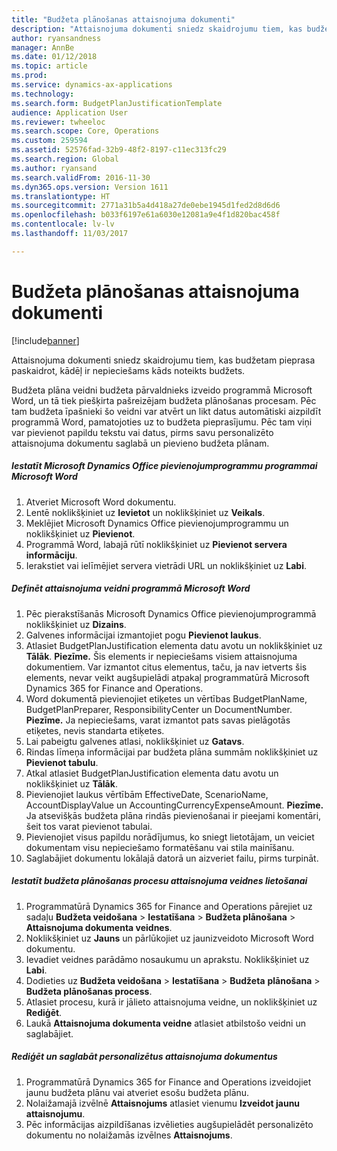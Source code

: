 ```yaml
---
title: "Budžeta plānošanas attaisnojuma dokumenti"
description: "Attaisnojuma dokumenti sniedz skaidrojumu tiem, kas budžetam pieprasa paskaidrot, kādēļ ir nepieciešams kāds noteikts budžets."
author: ryansandness
manager: AnnBe
ms.date: 01/12/2018
ms.topic: article
ms.prod: 
ms.service: dynamics-ax-applications
ms.technology: 
ms.search.form: BudgetPlanJustificationTemplate
audience: Application User
ms.reviewer: twheeloc
ms.search.scope: Core, Operations
ms.custom: 259594
ms.assetid: 52576fad-32b9-48f2-8197-c11ec313fc29
ms.search.region: Global
ms.author: ryansand
ms.search.validFrom: 2016-11-30
ms.dyn365.ops.version: Version 1611
ms.translationtype: HT
ms.sourcegitcommit: 2771a31b5a4d418a27de0ebe1945d1fed2d8d6d6
ms.openlocfilehash: b033f6197e61a6030e12081a9e4f1d820bac458f
ms.contentlocale: lv-lv
ms.lasthandoff: 11/03/2017

---
```


# <a name="budget-planning-justification-documents"></a>Budžeta plānošanas attaisnojuma dokumenti

[!include[banner](../includes/banner.md)]


Attaisnojuma dokumenti sniedz skaidrojumu tiem, kas budžetam pieprasa paskaidrot, kādēļ ir nepieciešams kāds noteikts budžets. 

Budžeta plāna veidni budžeta pārvaldnieks izveido programmā Microsoft Word, un tā tiek piešķirta pašreizējam budžeta plānošanas procesam. Pēc tam budžeta īpašnieki šo veidni var atvērt un likt datus automātiski aizpildīt programmā Word, pamatojoties uz to budžeta pieprasījumu. Pēc tam viņi var pievienot papildu tekstu vai datus, pirms savu personalizēto attaisnojuma dokumentu saglabā un pievieno budžeta plānam.

##### <a name="set-up-microsoft-dynamics-office-add-in-for-microsoft-word"></a>Iestatīt Microsoft Dynamics Office pievienojumprogrammu programmai Microsoft Word

1.  Atveriet Microsoft Word dokumentu.
2.  Lentē noklikšķiniet uz **Ievietot** un noklikšķiniet uz **Veikals**.
3.  Meklējiet Microsoft Dynamics Office pievienojumprogrammu un noklikšķiniet uz **Pievienot**.
4.  Programmā Word, labajā rūtī noklikšķiniet uz **Pievienot servera informāciju**.
5.  Ierakstiet vai ielīmējiet servera vietrādi URL un noklikšķiniet uz **Labi**.

##### <a name="define-the-justification-template-in-microsoft-word"></a>Definēt attaisnojuma veidni programmā Microsoft Word

1.  Pēc pierakstīšanās Microsoft Dynamics Office pievienojumprogrammā noklikšķiniet uz **Dizains**.
2.  Galvenes informācijai izmantojiet pogu **Pievienot laukus**.
3.  Atlasiet BudgetPlanJustification elementa datu avotu un noklikšķiniet uz **Tālāk**. **Piezīme.** Šis elements ir nepieciešams visiem attaisnojuma dokumentiem. Var izmantot citus elementus, taču, ja nav ietverts šis elements, nevar veikt augšupielādi atpakaļ programmatūrā Microsoft Dynamics 365 for Finance and Operations.
4.  Word dokumentā pievienojiet etiķetes un vērtības BudgetPlanName, BudgetPlanPreparer, ResponsibilityCenter un DocumentNumber. **Piezīme.** Ja nepieciešams, varat izmantot pats savas pielāgotās etiķetes, nevis standarta etiķetes.
5.  Lai pabeigtu galvenes atlasi, noklikšķiniet uz **Gatavs**.
6.  Rindas līmeņa informācijai par budžeta plāna summām noklikšķiniet uz **Pievienot tabulu**.
7.  Atkal atlasiet BudgetPlanJustification elementa datu avotu un noklikšķiniet uz **Tālāk**.
8.  Pievienojiet laukus vērtībām EffectiveDate, ScenarioName, AccountDisplayValue un AccountingCurrencyExpenseAmount. **Piezīme.** Ja atsevišķās budžeta plāna rindās pievienošanai ir pieejami komentāri, šeit tos varat pievienot tabulai.
9.  Pievienojiet visus papildu norādījumus, ko sniegt lietotājam, un veiciet dokumentam visu nepieciešamo formatēšanu vai stila mainīšanu.
10. Saglabājiet dokumentu lokālajā datorā un aizveriet failu, pirms turpināt.

##### <a name="set-up-the-budget-planning-process-to-use-the-justification-template"></a>Iestatīt budžeta plānošanas procesu attaisnojuma veidnes lietošanai

1.  Programmatūrā Dynamics 365 for Finance and Operations pārejiet uz sadaļu **Budžeta veidošana** &gt; **Iestatīšana** &gt; **Budžeta plānošana** &gt; **Attaisnojuma dokumenta veidnes**.
2.  Noklikšķiniet uz **Jauns** un pārlūkojiet uz jaunizveidoto Microsoft Word dokumentu.
3.  Ievadiet veidnes parādāmo nosaukumu un aprakstu. Noklikšķiniet uz **Labi**.
4.  Dodieties uz **Budžeta veidošana** &gt; **Iestatīšana** &gt; **Budžeta** **plānošana** &gt; **Budžeta plānošanas process**.
5.  Atlasiet procesu, kurā ir jālieto attaisnojuma veidne, un noklikšķiniet uz **Rediģēt**.
6.  Laukā **Attaisnojuma dokumenta veidne** atlasiet atbilstošo veidni un saglabājiet.

##### <a name="edit-and-save-personalized-justification-documents"></a>Rediģēt un saglabāt personalizētus attaisnojuma dokumentus

1.  Programmatūrā Dynamics 365 for Finance and Operations izveidojiet jaunu budžeta plānu vai atveriet esošu budžeta plānu.
2.  Nolaižamajā izvēlnē **Attaisnojums** atlasiet vienumu **Izveidot jaunu attaisnojumu**.
3.  Pēc informācijas aizpildīšanas izvēlieties augšupielādēt personalizēto dokumentu no nolaižamās izvēlnes **Attaisnojums**.






